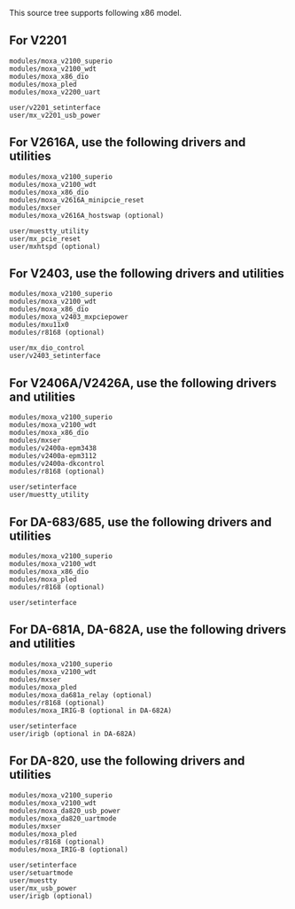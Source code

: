 
This source tree supports following x86 model.

## For V2201

	modules/moxa_v2100_superio
	modules/moxa_v2100_wdt
	modules/moxa_x86_dio
	modules/moxa_pled
	modules/moxa_v2200_uart

	user/v2201_setinterface
	user/mx_v2201_usb_power

## For V2616A, use the following drivers and utilities

	modules/moxa_v2100_superio
	modules/moxa_v2100_wdt
	modules/moxa_x86_dio
	modules/moxa_v2616A_minipcie_reset
	modules/mxser
	modules/moxa_v2616A_hostswap (optional)

	user/muestty_utility
	user/mx_pcie_reset
	user/mxhtspd (optional)

## For V2403, use the following drivers and utilities

	modules/moxa_v2100_superio
	modules/moxa_v2100_wdt
	modules/moxa_x86_dio
	modules/moxa_v2403_mxpciepower
	modules/mxu11x0
	modules/r8168 (optional)

	user/mx_dio_control
	user/v2403_setinterface

## For V2406A/V2426A, use the following drivers and utilities

	modules/moxa_v2100_superio
	modules/moxa_v2100_wdt
	modules/moxa_x86_dio
	modules/mxser
	modules/v2400a-epm3438
	modules/v2400a-epm3112
	modules/v2400a-dkcontrol
	modules/r8168 (optional)

	user/setinterface
	user/muestty_utility

## For DA-683/685, use the following drivers and utilities

	modules/moxa_v2100_superio
	modules/moxa_v2100_wdt
	modules/moxa_x86_dio
	modules/moxa_pled
	modules/r8168 (optional)

	user/setinterface

## For DA-681A, DA-682A, use the following drivers and utilities

	modules/moxa_v2100_superio
	modules/moxa_v2100_wdt
	modules/mxser
	modules/moxa_pled
	modules/moxa_da681a_relay (optional)
	modules/r8168 (optional)
	modules/moxa_IRIG-B (optional in DA-682A)

	user/setinterface
	user/irigb (optional in DA-682A)

## For DA-820, use the following drivers and utilities

	modules/moxa_v2100_superio
	modules/moxa_v2100_wdt
	modules/moxa_da820_usb_power
	modules/moxa_da820_uartmode
	modules/mxser
	modules/moxa_pled
	modules/r8168 (optional)
	modules/moxa_IRIG-B (optional)

	user/setinterface
	user/setuartmode
	user/muestty
	user/mx_usb_power
	user/irigb (optional)

